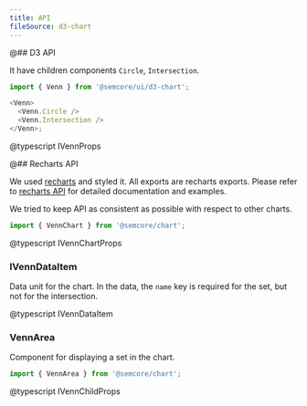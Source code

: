 ```yaml
---
title: API
fileSource: d3-chart
---
```


@## D3 API

It have children components `Circle`, `Intersection`.

```js
import { Venn } from '@semcore/ui/d3-chart';

<Venn>
  <Venn.Circle />
  <Venn.Intersection />
</Venn>;
```

@typescript IVennProps

@## Recharts API

We used [recharts](http://recharts.org) and styled it. All exports are recharts exports. Please refer to [recharts API](http://recharts.org/en-US/api) for detailed documentation and examples.

We tried to keep API as consistent as possible with respect to other charts.

```js
import { VennChart } from '@semcore/chart';
```

@typescript IVennChartProps

### IVennDataItem

Data unit for the chart. In the data, the `name` key is required for the set, but not for the intersection.

@typescript IVennDataItem

### VennArea

Component for displaying a set in the chart.

```js
import { VennArea } from '@semcore/chart';
```

@typescript IVennChildProps
